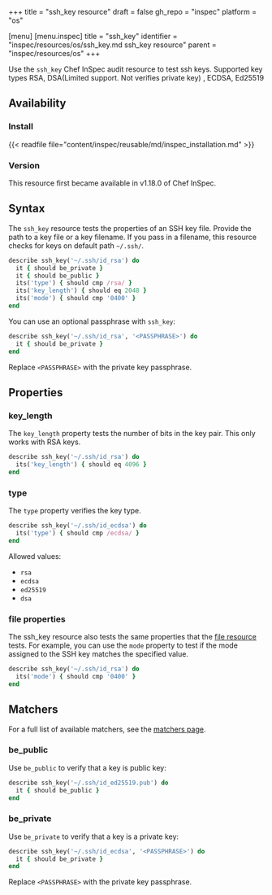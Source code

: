 +++
title = "ssh_key resource"
draft = false
gh_repo = "inspec"
platform = "os"

[menu]
  [menu.inspec]
    title = "ssh_key"
    identifier = "inspec/resources/os/ssh_key.md ssh_key resource"
    parent = "inspec/resources/os"
+++

Use the `ssh_key` Chef InSpec audit resource to test ssh keys. Supported key types RSA, DSA(Limited support. Not verifies private key) , ECDSA, Ed25519

## Availability

### Install

{{< readfile file="content/inspec/reusable/md/inspec_installation.md" >}}

### Version

This resource first became available in v1.18.0 of Chef InSpec.

## Syntax

The `ssh_key` resource tests the properties of an SSH key file. Provide the path to a key file or a key filename. If you pass in a filename, this resource checks for keys on default path  `~/.ssh/`.

```rb
describe ssh_key('~/.ssh/id_rsa') do
  it { should be_private }
  it { should be_public }
  its('type') { should cmp /rsa/ }
  its('key_length') { should eq 2048 }
  its('mode') { should cmp '0400' }
end
```

You can use an optional passphrase with `ssh_key`:

```rb
describe ssh_key('~/.ssh/id_rsa', '<PASSPHRASE>') do
  it { should be_private }
end
```

Replace `<PASSPHRASE>` with the private key passphrase.

## Properties

### key_length

The `key_length` property tests the number of bits in the key pair. This only works with RSA keys.

```rb
describe ssh_key('~/.ssh/id_rsa') do
  its('key_length') { should eq 4096 }
end
```

### type

The `type` property verifies the key type.

```rb
describe ssh_key('~/.ssh/id_ecdsa') do
  its('type') { should cmp /ecdsa/ }
end
```

Allowed values:

- `rsa`
- `ecdsa`
- `ed25519`
- `dsa`

### file properties

The ssh_key resource also tests the same properties that the [file resource](/inspec/resources/file#properties) tests.
For example, you can use the `mode` property to test if the mode assigned to the SSH key matches the specified value.

```rb
describe ssh_key('~/.ssh/id_rsa') do
  its('mode') { should cmp '0400' }
end
```

## Matchers

For a full list of available matchers, see the [matchers page](/inspec/matchers/).

### be_public

Use `be_public` to verify that a key is public key:

```rb
describe ssh_key('~/.ssh/id_ed25519.pub') do
  it { should be_public }
end
```

### be_private

Use `be_private` to verify that a key is a private key:

```rb
describe ssh_key('~/.ssh/id_ecdsa', '<PASSPHRASE>') do
  it { should be_private }
end
```

Replace `<PASSPHRASE>` with the private key passphrase.
